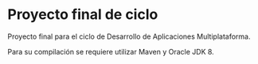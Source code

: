 # Proyecto final de ciclo

Proyecto final para el ciclo de Desarrollo de Aplicaciones Multiplataforma.

Para su compilación se requiere utilizar Maven y Oracle JDK 8.
